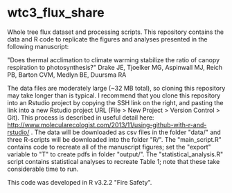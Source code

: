# wtc3_flux_share
Whole tree flux dataset and processing scripts. This repository contains the data and R code to replicate the figures and analyses presented in the following manuscript:

"Does thermal acclimation to climate warming stabilize the ratio of canopy respiration to photosynthesis?"
Drake JE, Tjoelker MG, Aspinwall MJ, Reich PB, Barton CVM, Medlyn BE, Duursma RA 

The data files are moderately large (~32 MB total), so cloning this repository may take longer than is typical. I recommend that you clone this repository into an Rstudio project by copying the SSH link on the right, and pasting the link into a new Rstudio project URL (File > New Project > Version Control > Git). This process is described in useful detail here:  http://www.molecularecologist.com/2013/11/using-github-with-r-and-rstudio/ . The data will be downloaded as csv files in the folder "data/" and three R-scripts will be downloaded into the folder "R/". The "main_script.R" contains code to recreate all of the manuscript figures; set the "export" variable to "T" to create pdfs in folder "output/". The "statistical_analysis.R" script contains statistical analyses to recreate Table 1; note that these take considerable time to run.

This code was developed in R v3.2.2 "Fire Safety".
